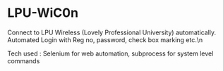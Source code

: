 # LPU-WiC0n
Connect to LPU Wireless (Lovely Professional University) automatically. Automated Login with Reg no, password, check box marking etc.\n


Tech used : Selenium for web automation, subprocess for system level commands
